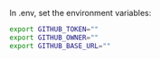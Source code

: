 In .env, set the environment variables:

```bash
export GITHUB_TOKEN=""
export GITHUB_OWNER=""
export GITHUB_BASE_URL=""

```
